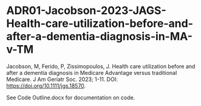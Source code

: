 # ADR01-Jacobson-2023-JAGS-Health-care-utilization-before-and-after-a-dementia-diagnosis-in-MA-v-TM

Jacobson, M, Ferido, P, Zissimopoulos, J. Health care utilization before and after a dementia diagnosis in Medicare Advantage versus traditional Medicare. J Am Geriatr Soc. 2023; 1-11. DOI: https://doi.org/10.1111/jgs.18570.

See Code Outline.docx for documentation on code.

